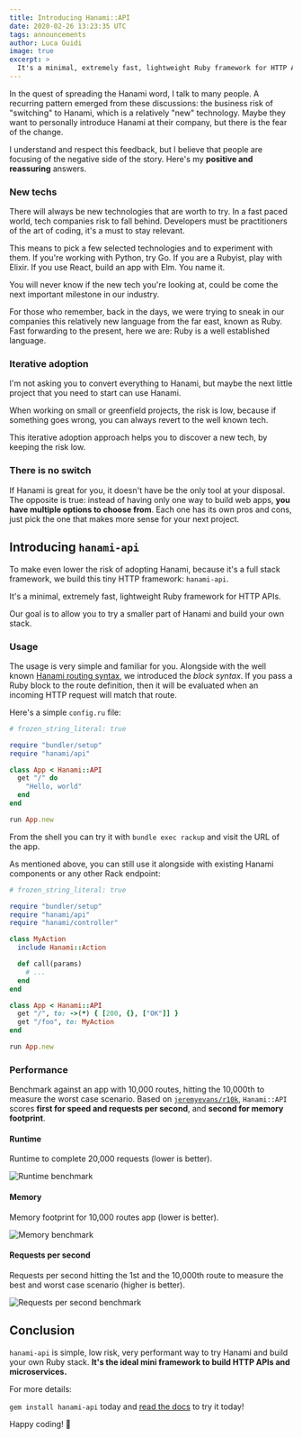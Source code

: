 ```yaml
---
title: Introducing Hanami::API
date: 2020-02-26 13:23:35 UTC
tags: announcements
author: Luca Guidi
image: true
excerpt: >
  It's a minimal, extremely fast, lightweight Ruby framework for HTTP APIs.
---
```


In the quest of spreading the Hanami word, I talk to many people.
A recurring pattern emerged from these discussions: the business risk of "switching" to Hanami, which is a relatively "new" technology.
Maybe they want to personally introduce Hanami at their company, but there is the fear of the change.

I understand and respect this feedback, but I believe that people are focusing of the negative side of the story.
Here's my **positive and reassuring** answers.

### New techs

There will always be new technologies that are worth to try.
In a fast paced world, tech companies risk to fall behind.
Developers must be practitioners of the art of coding, it's a must to stay relevant.

This means to pick a few selected technologies and to experiment with them.
If you're working with Python, try Go.
If you are a Rubyist, play with Elixir.
If you use React, build an app with Elm.
You name it.

You will never know if the new tech you're looking at, could be come the next important milestone in our industry.

For those who remember, back in the days, we were trying to sneak in our companies this relatively new language from the far east, known as Ruby.
Fast forwarding to the present, here we are: Ruby is a well established language.

### Iterative adoption

I'm not asking you to convert everything to Hanami, but maybe the next little project that you need to start can use Hanami.

When working on small or greenfield projects, the risk is low, because if something goes wrong, you can always revert to the well known tech.

This iterative adoption approach helps you to discover a new tech, by keeping the risk low.

### There is no switch

If Hanami is great for you, it doesn't have be the only tool at your disposal.
The opposite is true: instead of having only one way to build web apps, **you have multiple options to choose from**.
Each one has its own pros and cons, just pick the one that makes more sense for your next project.

## Introducing `hanami-api`

To make even lower the risk of adopting Hanami, because it's a full stack framework, we build this tiny HTTP framework: `hanami-api`.

It's a minimal, extremely fast, lightweight Ruby framework for HTTP APIs.

Our goal is to allow you to try a smaller part of Hanami and build your own stack.

### Usage

The usage is very simple and familiar for you.
Alongside with the well known [Hanami routing syntax](https://guides.hanamirb.org/routing/overview/), we introduced the _block syntax_.
If you pass a Ruby block to the route definition, then it will be evaluated when an incoming HTTP request will match that route.

Here's a simple `config.ru` file:

```ruby
# frozen_string_literal: true

require "bundler/setup"
require "hanami/api"

class App < Hanami::API
  get "/" do
    "Hello, world"
  end
end

run App.new
```

From the shell you can try it with `bundle exec rackup` and visit the URL of the app.

As mentioned above, you can still use it alongside with existing Hanami components or any other Rack endpoint:

```ruby
# frozen_string_literal: true

require "bundler/setup"
require "hanami/api"
require "hanami/controller"

class MyAction
  include Hanami::Action

  def call(params)
    # ...
  end
end

class App < Hanami::API
  get "/", to: ->(*) { [200, {}, ["OK"]] }
  get "/foo", to: MyAction
end

run App.new
```

### Performance

Benchmark against an app with 10,000 routes, hitting the 10,000th to measure the worst case scenario.
Based on [`jeremyevans/r10k`](https://github.com/jeremyevans/r10k), `Hanami::API` scores **first for speed and requests per second**, and **second for memory footprint**.

#### Runtime

Runtime to complete 20,000 requests (lower is better).

![Runtime benchmark](/blog/2020/02/26/introducing-hanami-api/runtime.png "Runtime benchmark")

#### Memory

Memory footprint for 10,000 routes app (lower is better).

![Memory benchmark](/blog/2020/02/26/introducing-hanami-api/memory.png "Memory benchmark")

#### Requests per second

Requests per second hitting the 1st and the 10,000th route to measure the best and worst case scenario (higher is better).

![Requests per second benchmark](/blog/2020/02/26/introducing-hanami-api/requests-per-second.png "Requests per second")

## Conclusion

`hanami-api` is simple, low risk, very performant way to try Hanami and build your own Ruby stack.
**It's the ideal mini framework to build HTTP APIs and microservices.**

For more details:

`gem install hanami-api` today and [read the docs](https://github.com/hanami/api/blob/master/README.md) to try it today!

Happy coding! 🌸
